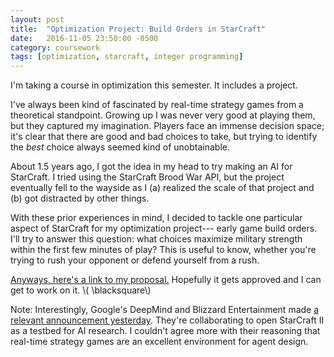 ```yaml
---
layout: post
title:  "Optimization Project: Build Orders in StarCraft"
date:   2016-11-05 23:50:00 -0500
category: coursework 
tags: [optimization, starcraft, integer programming] 
---
```


I'm taking a course in optimization this semester. It includes a project.

I've always been kind of fascinated by real-time strategy games from 
a theoretical standpoint. Growing up I was never very good at playing them, but they
captured my imagination. Players face an immense decision space; it's clear
that there are good and bad choices to take, but trying to identify the 
*best* choice always seemed kind of unobtainable.

About 1.5 years ago, I got the idea in my head to try making an AI for StarCraft.
I tried using the StarCraft Brood War API, but the project eventually fell to the 
wayside as I (a) realized the scale of that project and (b) got distracted by
other things.

With these prior experiences in mind, I decided to tackle one particular aspect of StarCraft for my optimization project---
early game build orders. I'll try to answer this question: what choices maximize 
military strength within the first few minutes of play? This is useful to know,
whether you're trying to rush your opponent or defend yourself from a rush.

[Anyways, here's a link to my proposal.]({{site.url}}/assets/dmerrell-proposal.pdf)
Hopefully it gets approved and I can get to work on it.
\\( \blacksquare\\)  


Note: Interestingly, Google's DeepMind and Blizzard Entertainment made 
[a relevant announcement yesterday](https://deepmind.com/blog/deepmind-and-blizzard-release-starcraft-ii-ai-research-environment/). 
They're collaborating to open StarCraft II as a testbed for AI research.
I couldn't agree more with their reasoning that real-time strategy games are an
excellent environment for agent design.

